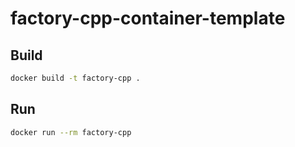 # factory-cpp-container-template

## Build

```zsh
docker build -t factory-cpp .
```

## Run

```zsh
docker run --rm factory-cpp
```
